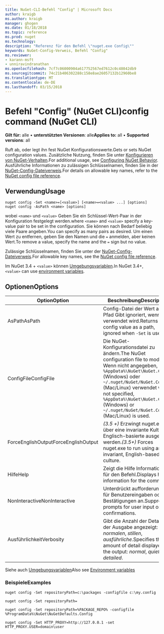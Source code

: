 ```yaml
---
title: NuGet-CLI-Befehl "Config" | Microsoft Docs
author: kraigb
ms.author: kraigb
manager: ghogen
ms.date: 01/18/2018
ms.topic: reference
ms.prod: nuget
ms.technology: 
description: "Referenz für den Befehl \"nuget.exe Config\""
keywords: NuGet-Config-Verweis, Befehl "Config"
ms.reviewer:
- karann-msft
- unniravindranathan
ms.openlocfilehash: 7cf7c06000904a617752567ed7612c0c48042db9
ms.sourcegitcommit: 74c21b406302288c158e8ae26057132b12960be8
ms.translationtype: MT
ms.contentlocale: de-DE
ms.lasthandoff: 03/15/2018
---
```

# <a name="config-command-nuget-cli"></a><span data-ttu-id="bd3fb-104">Befehl "Config" (NuGet CLI)</span><span class="sxs-lookup"><span data-stu-id="bd3fb-104">config command (NuGet CLI)</span></span>

<span data-ttu-id="bd3fb-105">**Gilt für:** alle &bullet; **unterstützten Versionen**: alle</span><span class="sxs-lookup"><span data-stu-id="bd3fb-105">**Applies to:** all &bullet; **Supported versions**: all</span></span>

<span data-ttu-id="bd3fb-106">Ruft ab, oder legt ihn fest NuGet Konfigurationswerte.</span><span class="sxs-lookup"><span data-stu-id="bd3fb-106">Gets or sets NuGet configuration values.</span></span> <span data-ttu-id="bd3fb-107">Zusätzliche Nutzung, finden Sie unter [Konfigurieren von NuGet-Verhalten](../consume-packages/configuring-nuget-behavior.md).</span><span class="sxs-lookup"><span data-stu-id="bd3fb-107">For additional usage, see [Configuring NuGet Behavior](../consume-packages/configuring-nuget-behavior.md).</span></span> <span data-ttu-id="bd3fb-108">Ausführliche Informationen zu zulässigen Schlüsselnamen, finden Sie in der [NuGet-Config-Dateiverweis](../reference/nuget-config-file.md).</span><span class="sxs-lookup"><span data-stu-id="bd3fb-108">For details on allowable key names, refer to the [NuGet config file reference](../reference/nuget-config-file.md).</span></span>

## <a name="usage"></a><span data-ttu-id="bd3fb-109">Verwendung</span><span class="sxs-lookup"><span data-stu-id="bd3fb-109">Usage</span></span>

```cli
nuget config -Set <name>=[<value>] [<name>=<value> ...] [options]
nuget config -AsPath <name> [options]
```

<span data-ttu-id="bd3fb-110">wobei `<name>` und `<value>` Geben Sie ein Schlüssel-Wert-Paar in der Konfiguration festgelegt werden.</span><span class="sxs-lookup"><span data-stu-id="bd3fb-110">where `<name>` and `<value>` specify a key-value pair to be set in the configuration.</span></span> <span data-ttu-id="bd3fb-111">Sie können nach Bedarf beliebig viele Paare angeben.</span><span class="sxs-lookup"><span data-stu-id="bd3fb-111">You can specify as many pairs as desired.</span></span> <span data-ttu-id="bd3fb-112">Um einen Wert zu entfernen, geben Sie den Namen und die `=` anmelden, aber keinen Wert.</span><span class="sxs-lookup"><span data-stu-id="bd3fb-112">To remove a value, specify the name and the `=` sign but no value.</span></span>

<span data-ttu-id="bd3fb-113">Zulässige Schlüsselnamen, finden Sie unter der [NuGet-Config-Dateiverweis](../reference/nuget-config-file.md).</span><span class="sxs-lookup"><span data-stu-id="bd3fb-113">For allowable key names, see the [NuGet config file reference](../reference/nuget-config-file.md).</span></span>

<span data-ttu-id="bd3fb-114">Im NuGet 3.4 + `<value>` können [Umgebungsvariablen](cli-ref-environment-variables.md).</span><span class="sxs-lookup"><span data-stu-id="bd3fb-114">In NuGet 3.4+, `<value>` can use [environment variables](cli-ref-environment-variables.md).</span></span>

## <a name="options"></a><span data-ttu-id="bd3fb-115">Optionen</span><span class="sxs-lookup"><span data-stu-id="bd3fb-115">Options</span></span>

| <span data-ttu-id="bd3fb-116">Option</span><span class="sxs-lookup"><span data-stu-id="bd3fb-116">Option</span></span> | <span data-ttu-id="bd3fb-117">Beschreibung</span><span class="sxs-lookup"><span data-stu-id="bd3fb-117">Description</span></span> |
| --- | --- |
| <span data-ttu-id="bd3fb-118">AsPath</span><span class="sxs-lookup"><span data-stu-id="bd3fb-118">AsPath</span></span> | <span data-ttu-id="bd3fb-119">Config-Datei der Wert als ein Pfad Gibt ignoriert, wenn `-Set` verwendet wird.</span><span class="sxs-lookup"><span data-stu-id="bd3fb-119">Returns the config value as a path, ignored when `-Set` is used.</span></span> |
| <span data-ttu-id="bd3fb-120">ConfigFile</span><span class="sxs-lookup"><span data-stu-id="bd3fb-120">ConfigFile</span></span> | <span data-ttu-id="bd3fb-121">Die NuGet-Konfigurationsdatei zu ändern.</span><span class="sxs-lookup"><span data-stu-id="bd3fb-121">The NuGet configuration file to modify.</span></span> <span data-ttu-id="bd3fb-122">Wenn nicht angegeben, `%AppData%\NuGet\NuGet.Config` (Windows) oder `~/.nuget/NuGet/NuGet.Config` (Mac/Linux) verwendet wird.</span><span class="sxs-lookup"><span data-stu-id="bd3fb-122">If not specified, `%AppData%\NuGet\NuGet.Config` (Windows) or `~/.nuget/NuGet/NuGet.Config` (Mac/Linux) is used.</span></span>|
| <span data-ttu-id="bd3fb-123">ForceEnglishOutput</span><span class="sxs-lookup"><span data-stu-id="bd3fb-123">ForceEnglishOutput</span></span> | <span data-ttu-id="bd3fb-124">*(3.5 +)*  Erzwingt nuget.exe über eine invariante Kultur Englisch-basierte ausgeführt werden.</span><span class="sxs-lookup"><span data-stu-id="bd3fb-124">*(3.5+)* Forces nuget.exe to run using an invariant, English-based culture.</span></span> |
| <span data-ttu-id="bd3fb-125">Hilfe</span><span class="sxs-lookup"><span data-stu-id="bd3fb-125">Help</span></span> | <span data-ttu-id="bd3fb-126">Zeigt die Hilfe Informationen für den Befehl.</span><span class="sxs-lookup"><span data-stu-id="bd3fb-126">Displays help information for the command.</span></span> |
| <span data-ttu-id="bd3fb-127">NonInteractive</span><span class="sxs-lookup"><span data-stu-id="bd3fb-127">NonInteractive</span></span> | <span data-ttu-id="bd3fb-128">Unterdrückt aufforderungen für Benutzereingaben oder Bestätigungen an.</span><span class="sxs-lookup"><span data-stu-id="bd3fb-128">Suppresses prompts for user input or confirmations.</span></span> |
| <span data-ttu-id="bd3fb-129">Ausführlichkeit</span><span class="sxs-lookup"><span data-stu-id="bd3fb-129">Verbosity</span></span> | <span data-ttu-id="bd3fb-130">Gibt die Anzahl der Details in der Ausgabe angezeigt: *normalen*, *stillen*, *ausführliche*.</span><span class="sxs-lookup"><span data-stu-id="bd3fb-130">Specifies the amount of detail displayed in the output: *normal*, *quiet*, *detailed*.</span></span> |

<span data-ttu-id="bd3fb-131">Siehe auch [Umgebungsvariablen](cli-ref-environment-variables.md)</span><span class="sxs-lookup"><span data-stu-id="bd3fb-131">Also see [Environment variables](cli-ref-environment-variables.md)</span></span>

### <a name="examples"></a><span data-ttu-id="bd3fb-132">Beispiele</span><span class="sxs-lookup"><span data-stu-id="bd3fb-132">Examples</span></span>

```cli
nuget config -Set repositoryPath=c:\packages -configfile c:\my.config

nuget config -Set repositoryPath=

nuget config -Set repositoryPath=%PACKAGE_REPO% -configfile %ProgramData%\NuGet\NuGetDefaults.Config

nuget config -Set HTTP_PROXY=http://127.0.0.1 -set HTTP_PROXY.USER=domain\user
```
